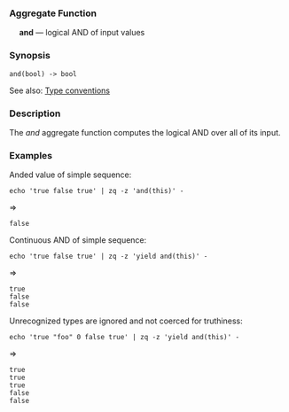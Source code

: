 ### Aggregate Function

&emsp; **and** &mdash; logical AND of input values

### Synopsis
```
and(bool) -> bool
```
See also: [Type conventions](../conventions.md)

### Description

The _and_ aggregate function computes the logical AND over all of its input.

### Examples

Anded value of simple sequence:
```mdtest-command
echo 'true false true' | zq -z 'and(this)' -
```
=>
```mdtest-output
false
```

Continuous AND of simple sequence:
```mdtest-command
echo 'true false true' | zq -z 'yield and(this)' -
```
=>
```mdtest-output
true
false
false
```
Unrecognized types are ignored and not coerced for truthiness:
```mdtest-command
echo 'true "foo" 0 false true' | zq -z 'yield and(this)' -
```
=>
```mdtest-output
true
true
true
false
false
```
